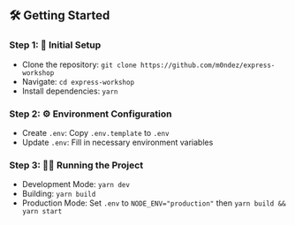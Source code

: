 ## 🛠️ Getting Started

### Step 1: 🚀 Initial Setup

- Clone the repository: `git clone https://github.com/m0ndez/express-workshop`
- Navigate: `cd express-workshop`
- Install dependencies: `yarn`

### Step 2: ⚙️ Environment Configuration

- Create `.env`: Copy `.env.template` to `.env`
- Update `.env`: Fill in necessary environment variables

### Step 3: 🏃‍♂️ Running the Project

- Development Mode: `yarn dev`
- Building: `yarn build`
- Production Mode: Set `.env` to `NODE_ENV="production"` then `yarn build && yarn start`
